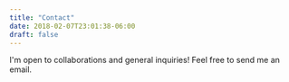 ```yaml
---
title: "Contact"
date: 2018-02-07T23:01:38-06:00
draft: false
---
```


I'm open to collaborations and general inquiries! Feel free to send me an email.